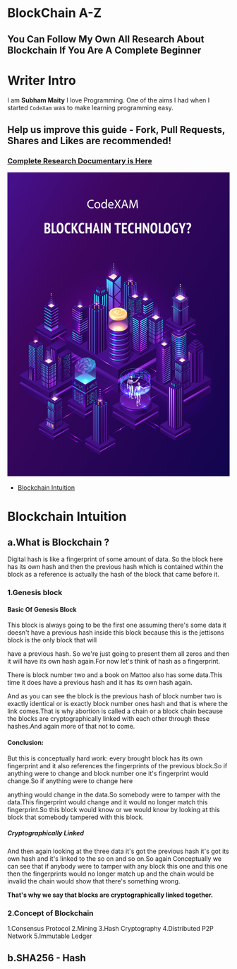 # BlockChain A-Z
## You Can Follow My Own All Research About Blockchain If You Are A Complete Beginner  

# Writer Intro
I am **Subham Maity**
I love Programming. One of the aims I had when I started ```CodeXam``` was to make learning programming easy.
## Help us improve this guide - **Fork, Pull Requests, Shares and Likes are recommended**!

### [Complete Research Documentary is Here](https://docs.google.com/document/d/1yB6Hkohe-y_NbCcozgvQXRgCS3fUvq03pM2vzaQxnSk/edit?usp=sharing)

![screenshot](https://github.com/Subham-Maity/Blockchain-Research-A-Z/blob/master/BlockChainXam.jpg)

* [Blockchain Intuition](#blockchain-intuition)

# Blockchain Intuition


## a.What is Blockchain ?

Digital hash is like a fingerprint of some amount of data. So the block here has its own hash and then the previous hash which is contained within the block as  a reference is actually the hash of the block that came before it.


### 1.Genesis block


#### Basic Of Genesis Block 

This block is always going to be the first one assuming there's some data it doesn't have a previous hash inside this block because this is the jettisons block is the only block that will

have a previous hash. So we're just going to present them all zeros and then it will have its own hash again.For now let's think of hash as a fingerprint.

There is block number two and a book on Mattoo also has some data.This time it does have a previous hash and it has its own hash again.

And as you can see the block is the previous hash of block number two is exactly identical or is exactly block number ones hash and that is where the link comes.That is why abortion is called a chain or a block chain because the blocks are cryptographically linked with each other through these hashes.And again more of that not to come.


#### Conclusion:

But this is conceptually hard work: every brought block has its own fingerprint and it also references the fingerprints of the previous block.So if anything were to change and block number one it's fingerprint would change.So if anything were to change here

anything would change in the data.So somebody were to tamper with the data.This fingerprint would change and it would no longer match this fingerprint.So this block would know or we would know by looking at this block that somebody tampered with this block.


##### Cryptographically Linked 

And then again looking at the three data it's got the previous hash it's got its own hash and it's linked to the so on and so on.So again Conceptually we can see that if anybody were to tamper with any block this one and this one then the fingerprints would no longer match up and the chain would be invalid the chain would show that there's something wrong.

**That's why we say that blocks are cryptographically linked together.**


###  2.Concept of Blockchain 
1.Consensus Protocol
2.Mining
3.Hash Cryptography
4.Distributed P2P Network
5.Immutable Ledger


## b.SHA256 - Hash 

